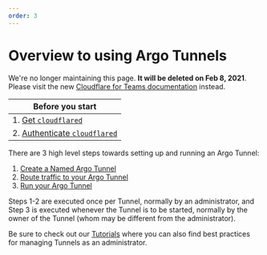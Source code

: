```yaml
---
order: 3
---
```


# Overview to using Argo Tunnels

<Aside type='warning' header='⚠️ THIS PAGE IS OUTDATED'>

We're no longer maintaining this page. **It will be deleted on Feb 8, 2021**. Please visit the new [Cloudflare for Teams documentation](https://secret.wiki/cloudflare-one/teams-docs-changes) instead.

</Aside>

| Before you start |
|---|
| 1. [Get `cloudflared`](/getting-started/installation) |
| 2. [Authenticate `cloudflared`](/getting-started/setup) |

There are 3 high level steps towards setting up and running an Argo Tunnel:
 1. [Create a Named Argo Tunnel](/create-tunnel)
 2. [Route traffic to your Argo Tunnel](/routing-to-tunnel)
 3. [Run your Argo Tunnel](/run-tunnel)

Steps 1-2 are executed once per Tunnel, normally by an administrator, and Step 3
is executed whenever the Tunnel is to be started, normally by the owner of the
Tunnel (whom may be different from the administrator).

Be sure to check out our [Tutorials](/learning/tutorials) where you can also find
best practices for managing Tunnels as an administrator.